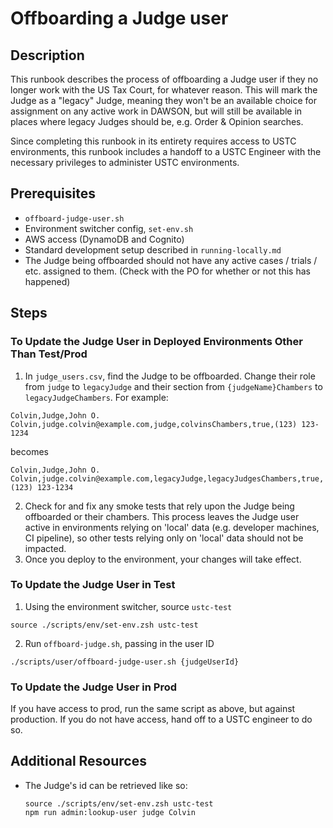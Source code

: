 # Offboarding a Judge user

## Description
This runbook describes the process of offboarding a Judge user if they no longer work with the US Tax Court, for whatever reason. This will mark the Judge as a "legacy" Judge, meaning they won't be an available choice for assignment on any active work in DAWSON, but will still be available in places where legacy Judges should be, e.g. Order & Opinion searches. 

Since completing this runbook in its entirety requires access to USTC environments, this runbook includes a handoff to a USTC Engineer with the necessary privileges to administer USTC environments.

## Prerequisites
- `offboard-judge-user.sh`
- Environment switcher config, `set-env.sh`
- AWS access (DynamoDB and Cognito)
- Standard development setup described in `running-locally.md`
- The Judge being offboarded should not have any active cases / trials / etc. assigned to them. (Check with the PO for whether or not this has happened)

## Steps
### To Update the Judge User in Deployed Environments Other Than Test/Prod
1. In `judge_users.csv`, find the Judge to be offboarded. Change their role from `judge` to `legacyJudge` and their section from `{judgeName}Chambers` to `legacyJudgeChambers`. For example:
```
Colvin,Judge,John O. Colvin,judge.colvin@example.com,judge,colvinsChambers,true,(123) 123-1234
``` 
becomes
```
Colvin,Judge,John O. Colvin,judge.colvin@example.com,legacyJudge,legacyJudgesChambers,true,(123) 123-1234
```
2. Check for and fix any smoke tests that rely upon the Judge being offboarded or their chambers. This process leaves the Judge user active in environments relying on 'local' data (e.g. developer machines, CI pipeline), so other tests relying only on 'local' data should not be impacted.
3. Once you deploy to the environment, your changes will take effect.

### To Update the Judge User in Test
1. Using the environment switcher, source `ustc-test`
```
source ./scripts/env/set-env.zsh ustc-test
```
2. Run `offboard-judge.sh`, passing in the user ID
```
./scripts/user/offboard-judge-user.sh {judgeUserId}
```

### To Update the Judge User in Prod
If you have access to prod, run the same script as above, but against production. If you do not have access, hand off to a USTC engineer to do so.

## Additional Resources
- The Judge's id can be retrieved like so:
  ```
  source ./scripts/env/set-env.zsh ustc-test
  npm run admin:lookup-user judge Colvin
  ```
